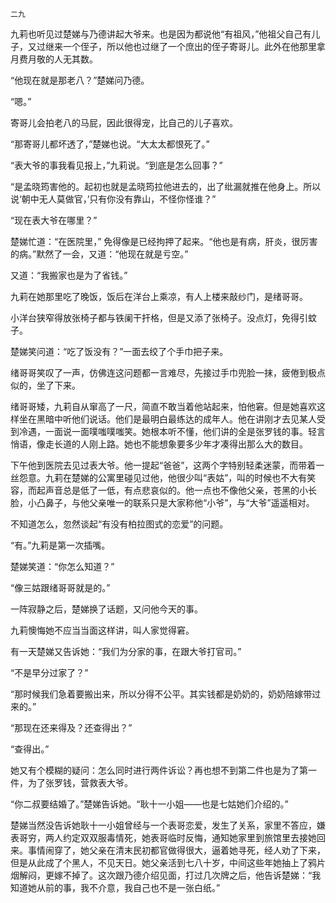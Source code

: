     二九 

   九莉也听见过楚娣与乃德讲起大爷来。也是因为都说他“有祖风，”他祖父自己有儿子，又过继来一个侄子，所以他也过继了一个庶出的侄子寄哥儿。此外在他那里拿月费月敬的人无其数。

   “他现在就是那老八？”楚娣问乃德。

   “嗯。”

   寄哥儿会拍老八的马屁，因此很得宠，比自己的儿子喜欢。

   “那寄哥儿都坏透了，”楚娣也说。“大太太都恨死了。”

   “表大爷的事我看见报上，”九莉说。“到底是怎么回事？”

   “是孟晓筠害他的。起初也就是孟晓筠拉他进去的，出了纰漏就推在他身上。所以说‘朝中无人莫做官，’只有你没有靠山，不怪你怪谁？”

   “现在表大爷在哪里？”

   楚娣忙道：“在医院里，” 免得像是已经拘押了起来。“他也是有病，肝炎，很厉害的病。”默然了一会，又道：“他现在就是亏空。”

   又道：“我搬家也是为了省钱。”

   九莉在她那里吃了晚饭，饭后在洋台上乘凉，有人上楼来敲纱门，是绪哥哥。

   小洋台狭窄得放张椅子都与铁阑干扞格，但是又添了张椅子。没点灯，免得引蚊子。

   楚娣笑问道：“吃了饭没有？”一面去绞了个手巾把子来。

   绪哥哥笑叹了一声，仿佛连这问题都一言难尽，先接过手巾兜脸一抹，疲倦到极点似的，坐了下来。

   绪哥哥矮，九莉自从窜高了一尺，简直不敢当着他站起来，怕他窘。但是她喜欢这样坐在黑暗中听他们说话。他们是最明白最练达的成年人。他在讲刚才去见某人受到冷遇，一面说一面噗嗤噗嗤笑。她根本听不懂，他们讲的全是张罗钱的事。轻言悄语，像走长道的人刚上路。她也不能想象要多少年才凑得出那么大的数目。

   下午他到医院去见过表大爷。他一提起“爸爸”，这两个字特别轻柔迷蒙，而带着一丝怨意。九莉在楚娣的公寓里碰见过他，他很少叫“表姑”，叫的时候也不大有笑容，而起声音总是低了一低，有点悲哀似的。他一点也不像他父亲，苍黑的小长脸，小凸鼻子，与他父亲唯一的联系只是大家称他“小爷”，与“大爷”遥遥相对。

   不知道怎么，忽然谈起“有没有柏拉图式的恋爱”的问题。

   “有。”九莉是第一次插嘴。

   楚娣笑道：“你怎么知道？”

   “像三姑跟绪哥哥就是的。”

   一阵寂静之后，楚娣换了话题，又问他今天的事。

   九莉懊悔她不应当当面这样讲，叫人家觉得窘。

   有一天楚娣又告诉她：“我们为分家的事，在跟大爷打官司。”

   “不是早分过家了？”

   “那时候我们急着要搬出来，所以分得不公平。其实钱都是奶奶的，奶奶陪嫁带过来的。”

   “那现在还来得及？还查得出？”

   “查得出。”

   她又有个模糊的疑问：怎么同时进行两件诉讼？再也想不到第二件也是为了第一件，为了张罗钱，营救表大爷。

   “你二叔要结婚了。”楚娣告诉她。“耿十一小姐——也是七姑她们介绍的。”

   楚娣当然没告诉她耿十一小姐曾经与一个表哥恋爱，发生了关系，家里不答应，嫌表哥穷，两人约定双双服毒情死，她表哥临时反悔，通知她家里到旅馆里去接她回来。事情闹穿了，她父亲在清末民初都官做得很大，逼着她寻死，经人劝了下来，但是从此成了个黑人，不见天日。她父亲活到七八十岁，中间这些年她抽上了鸦片烟解闷，更嫁不掉了。这次跟乃德介绍见面，打过几次牌之后，他告诉楚娣：“我知道她从前的事，我不介意，我自己也不是一张白纸。”

